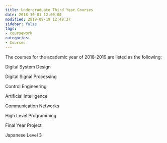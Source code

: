 ```yaml
---
title: Undergraduate Third Year Courses
date: 2018-10-01 12:00:00
modified: 2019-09-19 12:49:37
sidebar: false
tags:
- coursework
categories:
- Courses
---
```


The courses for the academic year of 2018-2019 are listed as the following:

<!--more-->

Digital System Design

Digital Signal Processing

Control Engineering

Artificial Intelligence

Communication Networks

High Level Programming

Final Year Project

Japanese Level 3
